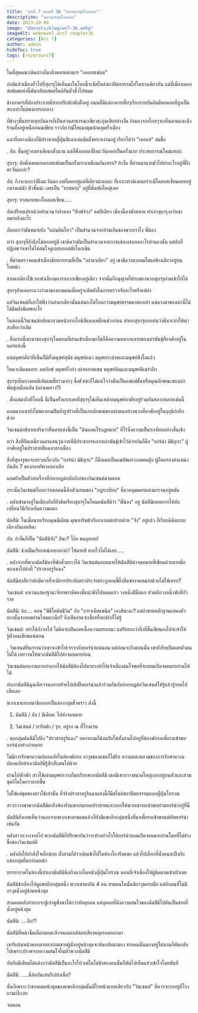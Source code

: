 ```yaml
---
title: 'บทที่ 7 ตอนที่ 36 "นครมารสุดโกลาหล"'
description: "นครมารสุดโกลาหล"
date: 2023-10-06
image: "@assets/blog/wn7-36.webp"
imageAlt: webnovel arc7 chapter36
categories: [Arc 7]
author: admin
hideToc: true
tags: [rezeroarc7]
---
```

ในที่สุดคณะเดินทางก็มาถึงนครแห่งมาร "เคออสเฟลม"

ปกติแล้วเมืองทั่วไปที่สุบารุได้เห็นมาในโลกนี้จะมีสไตล์สถาปัตยกรรมไปในทางเดียวกัน แต่ที่เมืองเคออสเฟลมแห่งนี้มันกลับผสมสไตล์กันมั่วซั่วไปหมด

ข้างอาคารที่ส่องประกายมีซากปรักหักพังตั้งอยู่ ถนนที่มีแต่อาคารเตี้ยๆเรียงรายกันดันมีหอคอยที่สูงเป็นสองเท่าโผล่มาแทรกกลาง

ที่ข้างๆพื้นทรายทุรกันดารก็เป็นสวนสาธารณะเขียวชะอุ่มเสียอย่างงั้น ถ้ามองจากไกลๆจะเห็นคานและนั่งร้านตั้งอยู่เหนือถนนเพียบ ราวกับว่ามีใยแมงมุมปกคลุมทั่วเมือง

และที่กลางเมืองก็มีปราสาทญี่ปุ่นสีแดงเด่นชัดตั้งตระหง่านอยู่ เรียกได้ว่า "เคออส" สมชื่อ

.
อัล: ชั้นอยู่วอลลาเคียมาตั้งนาน แต่ก็พึ่งเคยมาฝั่งตะวันออกเป็นครั้งแรก ประสบการณ์ใหม่เลยล่ะ

สุบารุ: อัลพึ่งเคยมาเคออสเฟลมเป็นครั้งแรกเหมือนกันเหรอ? ถ้างั้น ที่ผ่านมานายมัวไปทำอะไรอยู่ที่ฝั่งตะวันตกล่ะ?

อัล: ถึงจะบอกว่าฝั่งตะวันตก แต่ก็เคยอยู่แค่ที่เดียวน่ะแหละ ที่เกาะกราดิเอเตอร์จะมีโคลอสเซียมลอยอยู่กลางแม่น้ำ ตัวชั้นน่ะ เคยเป็น "ทาสดาบ" อยู่ที่นั่นพักใหญ่เลย

สุบารุ: ทาสดาบของโคลอสเซียม.....

อัลเปรียบเปรยด้วยสำนวนว่าถ้าหาก "ยักษ์จ้วง" แค่ทีเดียว เมืองนี้คงพังทลาย ทำเอาสุบารุงงว่าเขาหมายถึงอะไร

อัลบอกว่ามันหมายถึง "แผ่นดินไหว" เป็นสำนวนจากบ้านเกิดของพวกเราไง พี่น้อง

ทว่า สุบารุก็ยังนึกไม่ออกอยู่ดี เขาคิดว่ามันเป็นสำนวนจากการแข่งเบสบอลอะไรทำนองนั้น แต่อัลก็ปฏิเสธว่าเขาไม่ได้สนใจดูเบสบอลสมัยโลกเดิม

.
ที่ด่านตรวจคนเข้าเมืองมีทหารยามที่เป็น "เผ่าตาเดียว" อยู่ เขามีดวงตากลมโตแค่ข้างเดียวอยู่บนใบหน้า

ชายตาเดียวใช้เวลาชำเลืองมองรถลากเพียงครู่เดียว จากนั้นก็อนุญาตให้รถของพวกสุบารุผ่านเข้าไปได้

สุบารุยังแอบระแวงว่าตาของยามคนเมื่อครู่จะมีพลังในการตรวจจับอะไรหรือเปล่า

แต่วินเซนต์ก็เล่าให้ฟังว่าเผ่าตาเดียวนั้นแค่มองได้ไกลกว่ามนุษย์ธรรมดาสองเท่า แต่ดวงตาของเผ่านี้ไม่ได้มีพลังพิเศษอะไร

ในตอนนี้วินเซนต์กลับมาสวมหน้ากากโอนิสีแดงเหมือนช่วงก่อน ทำเอาสุบารุแอบบ่นว่านั่นจะทำให้น่าสงสัยกว่าเดิม

.
สิ่งแรกที่เตะตาของสุบารุในตอนที่ผ่านเข้าเมืองมาได้ก็คือความหลากหลายของเผ่าพันธุ์ที่อาศัยอยู่ในนครแห่งนี้

แค่มนุษย์สัตว์ที่เห็นก็มีทั้งมนุษย์สุนัข มนุษย์แมว มนุษกระต่ายและมนุษย์สิงโตแล้ว

ไหนจะมีคนแคระ คนยักษ์ มนุษย์กิ้งก่า เผ่าหลายแขน มนุษย์หินและมนุษย์คิเมร่าอีก

สุบารุเห็นบางคนมีเส้นผมที่ยาวมากๆ ซึ่งตัวเขาก็ไม่แน่ใจว่านั่นเป็นแค่แฟชั่นหรือคุณลักษณะของเผ่าพันธุ์เหมือนกัน (เผ่าผมยาว?)

.
ตั้งแต่มาถึงที่โลกนี้ นี่เป็นครั้งแรกเลยที่สุบารุได้เห็นเหล่าอมนุษย์อาศัยอยู่ร่วมกันหลากหลายเช่นนี้

แถมพวกเขายังไม่พยายามปิดบังรูปร่างที่เป็นเอกลักษณ์ของเผ่าตนอย่างพวกที่อาศัยอยู่ในลุกุนิก้าอีกด้วย

วินเซนต์อธิบายเสริมว่าที่นครแห่งนี้เป็น "ดินแดนไร้กฎหมาย" ที่ไร้ซึ่งความเป็นระเบียบอย่างสิ้นเชิง

ทว่า สิ่งที่ยึดเหนี่ยวนครแสนวุ่นวายที่มีประชากรหลากเผ่าพันธุ์เข้าไว้ด้วยกันก็คือ "ยอร์น่า มิชิกุเระ" ผู้อาศัยอยู่ในปราสาทสีแดงกลางเมือง

สิ่งที่สุบารุพอจะทราบเกี่ยวกับ "ยอร์น่า มิชิกุเระ" ก็คือเธอเป็นแม่ทัพเทวะเพศหญิง ผู้ถือครองตำแหน่งอันดับ 7 ของกองทัพวอลลาเคีย

แถมยังเป็นตัวก่อเรื่องที่ก่อกบฏต่อบัลลังก์ของวินเซนต์มาตลอด

กระนั้นวินเซนต์ก็บอกว่าเธอคนนี้คือตัวแทนของ "กฎระเบียบ" ที่ควบคุมนครแห่งมารจนอยู่หมัด

.
หลังเข้ามาอยู่ในเมืองอัลก็ยังติดเรียกสุบารุในโหมดนัตสึมิว่า "พี่น้อง" อยู่ นัตสึมิเลยอยากให้อัลเปลี่ยนวิธีเรียกกันความแตก

นัตสึมิ: ในเมื่อนายเรียกคุณมีเดียม คุณทาริตต้ากับอาเบลต่อท้ายด้วย "จัง" อยู่แล้ว ก็เรียกดิฉันแบบเดียวกันเลยสิคะ

อัล: ถ้างั้นก็เป็น "นัตสึมิจัง" สินะ? โอ๊ย ขนลุกเลย!

นัตสึมิ: ช่วยฝืนเรียกหน่อยเถอะค่ะ! ให้ตายสิ สงบใจไม่ได้เลย.....

.
หลังจากที่พวกนัตสึมิหาที่พักชั่วคราวได้ วินเซนต์มอบหมายให้นัตสึมินำจดหมายที่เขียนด้วยลายมือของเขาไปส่งที่ "ปราสาทรูริแดง"

นัตสึมิสงสัยว่าปกติควรที่จะมีการประทับตราประจำตระกูลบนขี้ผึ้งปิดซองจดหมายด้วยไม่ใช่เหรอ?

วินเซนต์: แหวนแสดงฐานะจักรพรรดิของชั้นน่ะพังไปหมดแล้ว วงหนึ่งฝีมือแก ส่วนอีกวงหนึ่งพังที่กัวราล

นัตสึมิ: อ้อ.... ตอน "พิธีโลหิตชีวิต" กับ "อาราเคียแพนิค" เองสินะคะ? แต่ถ้าขาดหลักฐานแสดงตัวทางนั้นจะยอมอ่านไหมคะเนี่ย? ถึงเปิดอ่านจะเชื่อหรือเปล่าก็ไม่รู้

วินเซนต์: อย่าได้กังวลไป ไม่คิดจะเปิดเผยเนื้อความหรอกนะ แต่รับรองว่าสิ่งที่ชั้นเขียนลงไปจะทำให้รู้ตัวคนเขียนแน่นอน

.
วินเซนต์ยืนกรานว่าเขาจะเข้าไปเจรจากับยอร์น่าแน่นอน แต่ก่อนจะถึงตอนนั้น เขายังรีบเปิดเผยตัวตนไม่ได้ เลยวานให้พวกนัตสึมิไปส่งจดหมายก่อน

วินเซนต์มอบงานยากลำบากให้นัตสึมิต้องไปหาทางทำให้เจ้าเมืองสนใจพอที่จะยอมเปิดจดหมายอ่านให้ได้

ทำเอานัตสึมิฉุนเฉียวจนอยากย้ายไปเข้าฝั่งยอร์น่าแล้วร่วมกันกับก่อกบฏต่อวินเซนต์ให้รู้แล้วรู้รอดไปเสียเลย

พวกเขาแยกสมาชิกออกเป็นสองกลุ่มชั่วคราว ดังนี้

1. นัตสึมิ / อัล / มีเดียม: ไปส่งจดหมาย

2. วินเซนต์ / ทาริตต้า / รุย: อยู่รอ ณ ที่โรงแรม

.
พอกลุ่มนัตสึมิไปถึง "ปราสาทรูริแดง" ทหารยามก็ต้อนรับให้ทั้งสามไปอยู่ที่ห้องพักรอเพื่อรอเข้าพบยอร์น่าอย่างง่ายดาย

ไม่มีการรักษาความปลอดภัยในห้องพักรอ อาวุธของแขกก็ไม่ริบ ความหละหลวมของการรักษาความปลอดภัยทำเอานัตสึมิรู้สึกสับสนไปด้วย

ผ่านไปสักพัก สาวใช้เผ่ามนุษย์กวางก็มาเรียกพวกนัตสึมิ เธอมีเขากวางขนาดใหญ่งอกอยู่บนหัวและสวมชุดกิโมโนยาวลากพื้น

ไม่ใช่แค่ชุดของสาวใช้เท่านั้น ที่จริงปราสาทรูริแดงแห่งนี้ก็มีสไตล์สถาปัตยกรรมแบบญี่ปุ่นโบราณ

สาวกวางพาพวกนัตสึมิมาถึงห้องรับแขกบนยอดปราสาทและบอกให้พวกเขารอเข้าพบท่านยอร์น่าอยู่ที่นี่

นัตสึมิสังเกตเห็นว่านอกจากพวกเขาสามคนแล้วก็ยังมีแขกอีกกลุ่มหนึ่งที่มาเพื่อรอเข้าพบแม่ทัพยอร์น่าเช่นกัน

หลังสาวกวางจากไป พวกนัตสึมิก็ปรึกษากันว่าจะทำอย่างไรให้ยอร์น่ายอมเปิดจดหมายอ่านโดยที่ไม่อ้างชื่อของวินเซนต์ดี

.
หลังอัลให้กำลังใจเล็กน้อย ทั้งสาม​ก็ก้าวเดินเข้าไปในห้องโถงรับแขก แล้วไปเลือกที่นั่งคนละฝั่งกับแขกกลุ่มที่มาก่อนหน้า

บรรยากาศในห้องนี้ทำเอานัตสึมินึกถึงฉากในหนังญี่ปุ่นโบราณ ตอนที่เจ้าเมืองให้ผู้ติดตามเข้าเฝ้าเลย

นัตสึมิชำเลืองไปดูแขกอีกกลุ่มหนึ่ง พวกเขามากัน 4 คน สามคนในนั้นมีอาวุธครบมือ แต่อีกคนที่ไม่มีอาวุธนั่งอยู่ด้านหน้าสุด

สามคนหลังท่าทางจะสู้เก่งดูพึ่งพาได้กว่าอัลทุกคน แต่บุคคลที่ดึงความสนใจของนัตสึมิไปดันเป็นชายที่นั่งอยู่หน้าสุด

นัตสึมิ: ....อึก!?

นัตสึมิที่หน้าซีดเผือกตกตะลึงจนเผลอปล่อยเสียงหลุดรอดออกมา

เขารีบก้มหน้าหลบสายตาก่อนชายผู้นั่งอยู่หน้าสุดจะหันกลับมามอง ชายคนนั้นมองอยู่ไม่นานก็หันกลับไปเพราะปราศจากความสนใจในตัวพวกนัตสึมิ

อัลกับมีเดียมได้แต่งงว่านัตสึมิเป็นอะไรไป แต่ในไม่ช้าสองคนนั้นก็หันไปเห็นแล้วเข้าใจโดยทันที

นัตสึมิ: .....นี่ล้อกันเล่นรึเปล่าเนี่ย?

นั่นก็เพราะว่าชายคนหน้าสุดของแขกอีกกลุ่มนั้นมีใบหน้าแบบเดียวกับ "วินเซนต์" ที่ควรจะรออยู่ที่โรงแรมเป๊ะเลย

จบตอน
